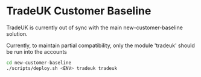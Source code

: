 # TradeUK Customer Baseline

TradeUK is currently out of sync with the main new-customer-baseline solution.

Currently, to maintain partial compatibility, only the module 'tradeuk' should be run into
the accounts

```bash
cd new-customer-baseline
./scripts/deploy.sh <ENV> tradeuk tradeuk

```
